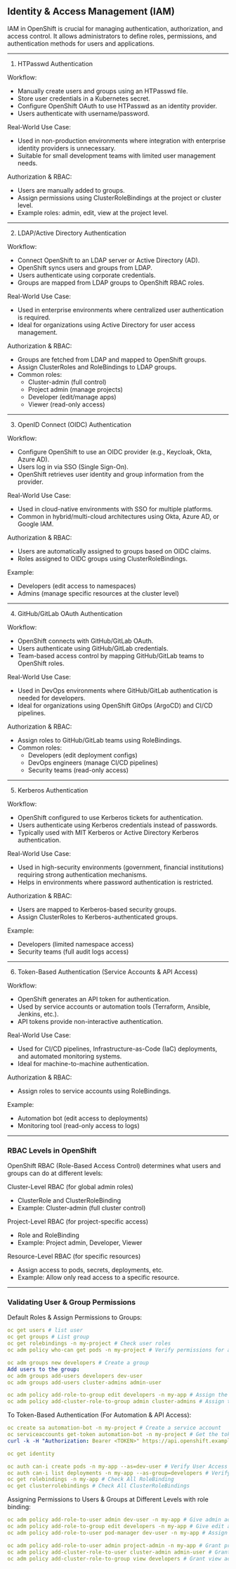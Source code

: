 ## Identity & Access Management (IAM) 

IAM in OpenShift is crucial for managing authentication, authorization, and access control. It allows administrators to define roles, permissions, and authentication methods for users and applications.

---

1. HTPasswd Authentication

Workflow:
- Manually create users and groups using an HTPasswd file.
- Store user credentials in a Kubernetes secret.
- Configure OpenShift OAuth to use HTPasswd as an identity provider.
- Users authenticate with username/password.

Real-World Use Case:
- Used in non-production environments where integration with enterprise identity providers is unnecessary.
- Suitable for small development teams with limited user management needs.

Authorization & RBAC:
- Users are manually added to groups.
- Assign permissions using ClusterRoleBindings at the project or cluster level.
- Example roles: admin, edit, view at the project level.
---

2. LDAP/Active Directory Authentication

Workflow:
- Connect OpenShift to an LDAP server or Active Directory (AD).
- OpenShift syncs users and groups from LDAP.
- Users authenticate using corporate credentials.
- Groups are mapped from LDAP groups to OpenShift RBAC roles.

Real-World Use Case:
- Used in enterprise environments where centralized user authentication is required.
- Ideal for organizations using Active Directory for user access management.

Authorization & RBAC:
- Groups are fetched from LDAP and mapped to OpenShift groups.
- Assign ClusterRoles and RoleBindings to LDAP groups.
- Common roles:
  - Cluster-admin (full control)  
  - Project admin (manage projects)
  - Developer (edit/manage apps)
  - Viewer (read-only access)

---
3. OpenID Connect (OIDC) Authentication

Workflow:
- Configure OpenShift to use an OIDC provider (e.g., Keycloak, Okta, Azure AD).
- Users log in via SSO (Single Sign-On).
- OpenShift retrieves user identity and group information from the provider.

Real-World Use Case:
- Used in cloud-native environments with SSO for multiple platforms.
- Common in hybrid/multi-cloud architectures using Okta, Azure AD, or Google IAM.

Authorization & RBAC:
- Users are automatically assigned to groups based on OIDC claims.
- Roles assigned to OIDC groups using ClusterRoleBindings.

Example:
- Developers (edit access to namespaces)
- Admins (manage specific resources at the cluster level)

---

4. GitHub/GitLab OAuth Authentication

Workflow:
- OpenShift connects with GitHub/GitLab OAuth.
- Users authenticate using GitHub/GitLab credentials.
- Team-based access control by mapping GitHub/GitLab teams to OpenShift roles.

Real-World Use Case:
- Used in DevOps environments where GitHub/GitLab authentication is needed for developers.
- Ideal for organizations using OpenShift GitOps (ArgoCD) and CI/CD pipelines.

Authorization & RBAC:
- Assign roles to GitHub/GitLab teams using RoleBindings.
- Common roles:
  - Developers (edit deployment configs)
  - DevOps engineers (manage CI/CD pipelines)
  - Security teams (read-only access)

---

5. Kerberos Authentication

Workflow:
- OpenShift configured to use Kerberos tickets for authentication.
- Users authenticate using Kerberos credentials instead of passwords.
- Typically used with MIT Kerberos or Active Directory Kerberos authentication.

Real-World Use Case:
- Used in high-security environments (government, financial institutions) requiring strong authentication mechanisms.
- Helps in environments where password authentication is restricted.

Authorization & RBAC:
- Users are mapped to Kerberos-based security groups.
- Assign ClusterRoles to Kerberos-authenticated groups.

Example:
- Developers (limited namespace access)
- Security teams (full audit logs access)

---

6. Token-Based Authentication (Service Accounts & API Access)

Workflow:
- OpenShift generates an API token for authentication.
- Used by service accounts or automation tools (Terraform, Ansible, Jenkins, etc.).
- API tokens provide non-interactive authentication.

Real-World Use Case:
- Used for CI/CD pipelines, Infrastructure-as-Code (IaC) deployments, and automated monitoring systems.
- Ideal for machine-to-machine authentication.

Authorization & RBAC:
- Assign roles to service accounts using RoleBindings.

Example:
- Automation bot (edit access to deployments)
- Monitoring tool (read-only access to logs)

---
### RBAC Levels in OpenShift

OpenShift RBAC (Role-Based Access Control) determines what users and groups can do at different levels:

Cluster-Level RBAC (for global admin roles)
- ClusterRole and ClusterRoleBinding
- Example: Cluster-admin (full cluster control)

Project-Level RBAC (for project-specific access)
- Role and RoleBinding
- Example: Project admin, Developer, Viewer

Resource-Level RBAC (for specific resources)
- Assign access to pods, secrets, deployments, etc.
- Example: Allow only read access to a specific resource.

---

### Validating User & Group Permissions

Default Roles & Assign Permissions to Groups:
```yaml
oc get users # list user
oc get groups # List group
oc get rolebindings -n my-project # Check user roles
oc adm policy who-can get pods -n my-project # Verify permissions for a user

oc adm groups new developers # Create a group
Add users to the group:
oc adm groups add-users developers dev-user
oc adm groups add-users cluster-admins admin-user

oc adm policy add-role-to-group edit developers -n my-app # Assign the edit role to the developers group in a project
oc adm policy add-cluster-role-to-group admin cluster-admins # Assign the admin role to the cluster-admins group
```

To Token-Based Authentication (For Automation & API Access):
```yaml
oc create sa automation-bot -n my-project # Create a service account
oc serviceaccounts get-token automation-bot -n my-project # Get the token
curl -k -H "Authorization: Bearer <TOKEN>" https://api.openshift.example.com:6443/apis # Use the token for API access

oc get identity

oc auth can-i create pods -n my-app --as=dev-user # Verify User Access
oc auth can-i list deployments -n my-app --as-group=developers # Verify Group Access
oc get rolebindings -n my-app # Check All RoleBinding
oc get clusterrolebindings # Check All ClusterRoleBindings
```

Assigning Permissions to Users & Groups at Different Levels with role binding:
```yaml
oc adm policy add-role-to-user admin dev-user -n my-app # Give admin access to a user in a specific project
oc adm policy add-role-to-group edit developers -n my-app # Give edit access to a group in a specific project
oc adm policy add-role-to-user pod-manager dev-user -n my-app # Assign Permissions at the Resource Level

oc adm policy add-role-to-user admin project-admin -n my-app # Grant project-wide admin access to a user
oc adm policy add-cluster-role-to-user cluster-admin admin-user # Grant cluster-admin rights (full control over the cluster)
oc adm policy add-cluster-role-to-group view developers # Grant view access to all projects
```
